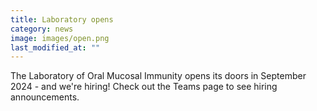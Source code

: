 ```yaml
---
title: Laboratory opens
category: news
image: images/open.png
last_modified_at: ""
---
```


The Laboratory of Oral Mucosal Immunity opens its doors in September 2024 - and we're hiring! Check out the Teams page to see hiring announcements. 